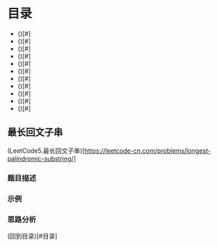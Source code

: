 # 目录
* ()[#]  
* ()[#]  
* ()[#]  
* ()[#]  
* ()[#]  
* ()[#]  
* ()[#]  
* ()[#]  
* ()[#]  
* ()[#]  
* ()[#]  
## 最长回文子串
(LeetCode5.最长回文子串)[https://leetcode-cn.com/problems/longest-palindromic-substring/]
### 题目描述
### 示例
### 思路分析
(回到目录)[#目录]
